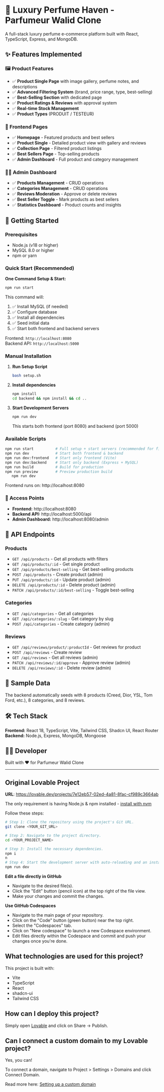 # 🌟 Luxury Perfume Haven - Parfumeur Walid Clone

A full-stack luxury perfume e-commerce platform built with React, TypeScript, Express, and MongoDB.

## ✨ Features Implemented

### 🖼️ Product Features
- ✅ **Product Single Page** with image gallery, perfume notes, and descriptions
- ✅ **Advanced Filtering System** (brand, price range, type, best-selling)
- ✅ **Best-Selling Section** with dedicated page
- ✅ **Product Ratings & Reviews** with approval system
- ✅ **Real-time Stock Management**
- ✅ **Product Types** (PRODUIT / TESTEUR)

### 🎨 Frontend Pages
- ✅ **Homepage** - Featured products and best sellers
- ✅ **Product Single** - Detailed product view with gallery and reviews
- ✅ **Collection Page** - Filtered product listings
- ✅ **Best Sellers Page** - Top-selling products
- ✅ **Admin Dashboard** - Full product and category management

### 🧑‍💼 Admin Dashboard
- ✅ **Products Management** - CRUD operations
- ✅ **Categories Management** - CRUD operations
- ✅ **Reviews Moderation** - Approve or delete reviews
- ✅ **Best Seller Toggle** - Mark products as best sellers
- ✅ **Statistics Dashboard** - Product counts and insights

## 🚀 Getting Started

### Prerequisites
- Node.js (v18 or higher)
- MySQL 8.0 or higher
- npm or yarn

### Quick Start (Recommended)

**One Command Setup & Start:**
```bash
npm run start
```

This command will:
1. ✅ Install MySQL (if needed)
2. ✅ Configure database
3. ✅ Install all dependencies
4. ✅ Seed initial data
5. ✅ Start both frontend and backend servers

Frontend: `http://localhost:8080`  
Backend API: `http://localhost:5000`

### Manual Installation

1. **Run Setup Script**
   ```bash
   bash setup.sh
   ```

2. **Install dependencies**
   ```bash
   npm install
   cd backend && npm install && cd ..
   ```

3. **Start Development Servers**
   ```bash
   npm run dev
   ```
   This starts both frontend (port 8080) and backend (port 5000)

### Available Scripts

```bash
npm run start          # Full setup + start servers (recommended for first run)
npm run dev            # Start both frontend & backend
npm run dev:frontend   # Start only frontend (Vite)
npm run dev:backend    # Start only backend (Express + MySQL)
npm run build          # Build for production
npm run preview        # Preview production build
   npm run dev
   ```
   Frontend runs on: http://localhost:8080

### 🎯 Access Points
- **Frontend:** http://localhost:8080
- **Backend API:** http://localhost:5000/api
- **Admin Dashboard:** http://localhost:8080/admin

## 📡 API Endpoints

### Products
- `GET /api/products` - Get all products with filters
- `GET /api/products/:id` - Get single product
- `GET /api/products/best-selling` - Get best-selling products
- `POST /api/products` - Create product (admin)
- `PUT /api/products/:id` - Update product (admin)
- `DELETE /api/products/:id` - Delete product (admin)
- `PATCH /api/products/:id/best-selling` - Toggle best-selling

### Categories
- `GET /api/categories` - Get all categories
- `GET /api/categories/:slug` - Get category by slug
- `POST /api/categories` - Create category (admin)

### Reviews
- `GET /api/reviews/product/:productId` - Get reviews for product
- `POST /api/reviews` - Create review
- `GET /api/reviews` - Get all reviews (admin)
- `PATCH /api/reviews/:id/approve` - Approve review (admin)
- `DELETE /api/reviews/:id` - Delete review (admin)

## 🎨 Sample Data

The backend automatically seeds with 8 products (Creed, Dior, YSL, Tom Ford, etc.), 8 categories, and 8 reviews.

## 🛠️ Tech Stack

**Frontend:** React 18, TypeScript, Vite, Tailwind CSS, Shadcn UI, React Router  
**Backend:** Node.js, Express, MongoDB, Mongoose

## 👨‍💻 Developer

Built with ❤️ for Parfumeur Walid Clone

---

## Original Lovable Project

**URL**: https://lovable.dev/projects/7e12eb57-02ed-4a81-8fac-cf989c3664ab

The only requirement is having Node.js & npm installed - [install with nvm](https://github.com/nvm-sh/nvm#installing-and-updating)

Follow these steps:

```sh
# Step 1: Clone the repository using the project's Git URL.
git clone <YOUR_GIT_URL>

# Step 2: Navigate to the project directory.
cd <YOUR_PROJECT_NAME>

# Step 3: Install the necessary dependencies.
npm i
n
# Step 4: Start the development server with auto-reloading and an instant preview.
npm run dev
```

**Edit a file directly in GitHub**

- Navigate to the desired file(s).
- Click the "Edit" button (pencil icon) at the top right of the file view.
- Make your changes and commit the changes.

**Use GitHub Codespaces**

- Navigate to the main page of your repository.
- Click on the "Code" button (green button) near the top right.
- Select the "Codespaces" tab.
- Click on "New codespace" to launch a new Codespace environment.
- Edit files directly within the Codespace and commit and push your changes once you're done.

## What technologies are used for this project?

This project is built with:

- Vite
- TypeScript
- React
- shadcn-ui
- Tailwind CSS

## How can I deploy this project?

Simply open [Lovable](https://lovable.dev/projects/7e12eb57-02ed-4a81-8fac-cf989c3664ab) and click on Share -> Publish.

## Can I connect a custom domain to my Lovable project?

Yes, you can!

To connect a domain, navigate to Project > Settings > Domains and click Connect Domain.

Read more here: [Setting up a custom domain](https://docs.lovable.dev/features/custom-domain#custom-domain)

